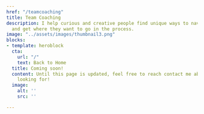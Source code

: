 ```yaml
---
href: "/teamcoaching"
title: Team Coaching
description: I help curious and creative people find unique ways to navigate life
  and get where they want to go in the process.
image: "../assets/images/thumbnail3.png"
blocks:
- template: heroblock
  cta:
    url: "/"
    text: Back to Home
  title: Coming soon!
  content: Until this page is updated, feel free to reach contact me about what you're
    looking for!
  image:
    alt: ''
    src: ''

---
```

